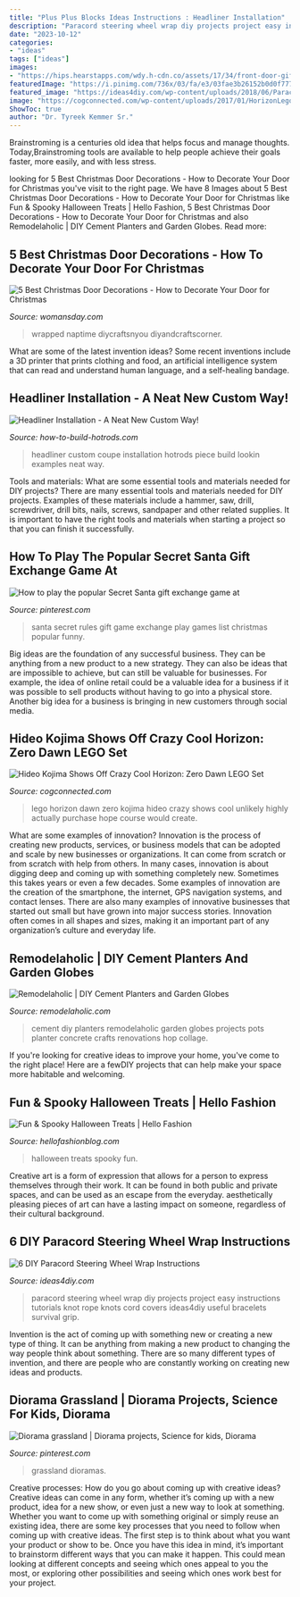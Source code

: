 ```yaml
---
title: "Plus Plus Blocks Ideas Instructions : Headliner Installation"
description: "Paracord steering wheel wrap diy projects project easy instructions tutorials knot rope knots cord covers ideas4diy useful bracelets survival grip"
date: "2023-10-12"
categories:
- "ideas"
tags: ["ideas"]
images:
- "https://hips.hearstapps.com/wdy.h-cdn.co/assets/17/34/front-door-gift-wrapped.jpg?crop=1.0xw:1xh;center,top&amp;resize=480:*"
featuredImage: "https://i.pinimg.com/736x/03/fa/e3/03fae3b26152b0d0f777f22b57103899--naomi-diorama.jpg"
featured_image: "https://ideas4diy.com/wp-content/uploads/2018/06/Paracord-Steering-Wheel-Wrap.jpg"
image: "https://cogconnected.com/wp-content/uploads/2017/01/HorizonLego-5-500x500.jpg"
ShowToc: true
author: "Dr. Tyreek Kemmer Sr."
---
```



Brainstroming is a centuries old idea that helps focus and manage thoughts. Today,Brainstroming tools are available to help people achieve their goals faster, more easily, and with less stress.

	

		
looking for 5 Best Christmas Door Decorations - How to Decorate Your Door for Christmas you've visit to the right page. We have 8 Images about 5 Best Christmas Door Decorations - How to Decorate Your Door for Christmas like Fun &amp; Spooky Halloween Treats | Hello Fashion, 5 Best Christmas Door Decorations - How to Decorate Your Door for Christmas and also Remodelaholic | DIY Cement Planters and Garden Globes. Read more:
		
    
## 5 Best Christmas Door Decorations - How To Decorate Your Door For Christmas

<img loading=lazy src="https://hips.hearstapps.com/wdy.h-cdn.co/assets/17/34/front-door-gift-wrapped.jpg?crop=1.0xw:1xh;center,top&amp;resize=480:*" onerror="this.onerror=null;this.src='https://tse3.mm.bing.net/th?id=OIP._tyLL4jUWGfeleXDDfncgwHaLH&amp;pid=15.1';" alt="5 Best Christmas Door Decorations - How to Decorate Your Door for Christmas">

_Source: womansday.com_

>wrapped naptime diycraftsnyou diyandcraftscorner. 

	

What are some of the latest invention ideas?
Some recent inventions include a 3D printer that prints clothing and food, an artificial intelligence system that can read and understand human language, and a self-healing bandage.

    
## Headliner Installation - A Neat New Custom Way!

<img loading=lazy src="http://www.how-to-build-hotrods.com/images/headliner03.jpg" onerror="this.onerror=null;this.src='https://tse3.mm.bing.net/th?id=OIP.r_g9hI75DonmXLPTD8qxBQHaFp&amp;pid=15.1';" alt="Headliner Installation - A Neat New Custom Way!">

_Source: how-to-build-hotrods.com_

>headliner custom coupe installation hotrods piece build lookin examples neat way. 

	

Tools and materials: What are some essential tools and materials needed for DIY projects?
There are many essential tools and materials needed for DIY projects. Examples of these materials include a hammer, saw, drill, screwdriver, drill bits, nails, screws, sandpaper and other related supplies. It is important to have the right tools and materials when starting a project so that you can finish it successfully.

    
## How To Play The Popular Secret Santa Gift Exchange Game At

<img loading=lazy src="https://i.pinimg.com/736x/19/67/41/196741186b7be9421b4402fa64fe11e7.jpg" onerror="this.onerror=null;this.src='https://tse1.mm.bing.net/th?id=OIP.n3bpS-Jh8lRYBCUxBJtx6gHaLH&amp;pid=15.1';" alt="How to play the popular Secret Santa gift exchange game at">

_Source: pinterest.com_

>santa secret rules gift game exchange play games list christmas popular funny. 

	

Big ideas are the foundation of any successful business. They can be anything from a new product to a new strategy. They can also be ideas that are impossible to achieve, but can still be valuable for businesses. For example, the idea of online retail could be a valuable idea for a business if it was possible to sell products without having to go into a physical store. Another big idea for a business is bringing in new customers through social media.

    
## Hideo Kojima Shows Off Crazy Cool Horizon: Zero Dawn LEGO Set

<img loading=lazy src="https://cogconnected.com/wp-content/uploads/2017/01/HorizonLego-5-500x500.jpg" onerror="this.onerror=null;this.src='https://tse2.mm.bing.net/th?id=OIP.DCN_Jo6U8IAlbKwFcW_8mAHaHa&amp;pid=15.1';" alt="Hideo Kojima Shows Off Crazy Cool Horizon: Zero Dawn LEGO Set">

_Source: cogconnected.com_

>lego horizon dawn zero kojima hideo crazy shows cool unlikely highly actually purchase hope course would create. 

	

What are some examples of innovation?
Innovation is the process of creating new products, services, or business models that can be adopted and scale by new businesses or organizations. It can come from scratch or from scratch with help from others. In many cases, innovation is about digging deep and coming up with something completely new. Sometimes this takes years or even a few decades. 
Some examples of innovation are the creation of the smartphone, the internet, GPS navigation systems, and contact lenses. There are also many examples of innovative businesses that started out small but have grown into major success stories. Innovation often comes in all shapes and sizes, making it an important part of any organization’s culture and everyday life.

    
## Remodelaholic | DIY Cement Planters And Garden Globes

<img loading=lazy src="http://www.remodelaholic.com/wp-content/uploads/2014/02/Cement-collage.jpg" onerror="this.onerror=null;this.src='https://tse2.mm.bing.net/th?id=OIP.Q4lANZKTsJTXNfNudnFNgwHaNB&amp;pid=15.1';" alt="Remodelaholic | DIY Cement Planters and Garden Globes">

_Source: remodelaholic.com_

>cement diy planters remodelaholic garden globes projects pots planter concrete crafts renovations hop collage. 

	

If you're looking for creative ideas to improve your home, you've come to the right place! Here are a fewDIY projects that can help make your space more habitable and welcoming.

    
## Fun &amp; Spooky Halloween Treats | Hello Fashion

<img loading=lazy src="http://www.hellofashionblog.com/wp-content/uploads/2016/10/bonebread.jpg" onerror="this.onerror=null;this.src='https://tse3.mm.bing.net/th?id=OIP.9MYJJcpaHNbfu7gzbtOPBAHaKz&amp;pid=15.1';" alt="Fun &amp; Spooky Halloween Treats | Hello Fashion">

_Source: hellofashionblog.com_

>halloween treats spooky fun. 

	

Creative art is a form of expression that allows for a person to express themselves through their work. It can be found in both public and private spaces, and can be used as an escape from the everyday. aesthetically pleasing pieces of art can have a lasting impact on someone, regardless of their cultural background.

    
## 6 DIY Paracord Steering Wheel Wrap Instructions

<img loading=lazy src="https://ideas4diy.com/wp-content/uploads/2018/06/Paracord-Steering-Wheel-Wrap.jpg" onerror="this.onerror=null;this.src='https://tse4.mm.bing.net/th?id=OIP._UOme-EiXrkLrTRTvVfFkQHaJ4&amp;pid=15.1';" alt="6 DIY Paracord Steering Wheel Wrap Instructions">

_Source: ideas4diy.com_

>paracord steering wheel wrap diy projects project easy instructions tutorials knot rope knots cord covers ideas4diy useful bracelets survival grip. 

	

Invention is the act of coming up with something new or creating a new type of thing. It can be anything from making a new product to changing the way people think about something. There are so many different types of invention, and there are people who are constantly working on creating new ideas and products.

    
## Diorama Grassland | Diorama Projects, Science For Kids, Diorama

<img loading=lazy src="https://i.pinimg.com/736x/03/fa/e3/03fae3b26152b0d0f777f22b57103899--naomi-diorama.jpg" onerror="this.onerror=null;this.src='https://tse2.mm.bing.net/th?id=OIP.k_zT4gvBHF-lOCpTD16ZEgHaEK&amp;pid=15.1';" alt="Diorama grassland | Diorama projects, Science for kids, Diorama">

_Source: pinterest.com_

>grassland dioramas. 

	

Creative processes: How do you go about coming up with creative ideas?
Creative ideas can come in any form, whether it’s coming up with a new product, idea for a new show, or even just a new way to look at something. Whether you want to come up with something original or simply reuse an existing idea, there are some key processes that you need to follow when coming up with creative ideas. 
The first step is to think about what you want your product or show to be. Once you have this idea in mind, it’s important to brainstorm different ways that you can make it happen. This could mean looking at different concepts and seeing which ones appeal to you the most, or exploring other possibilities and seeing which ones work best for your project.

